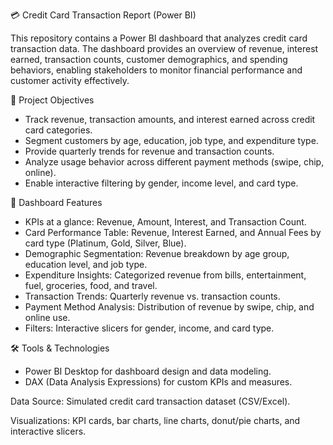 💳 Credit Card Transaction Report (Power BI)

This repository contains a Power BI dashboard that analyzes credit card transaction data.
The dashboard provides an overview of revenue, interest earned, transaction counts, customer demographics, and spending behaviors, enabling stakeholders to monitor financial performance and customer activity effectively.

🎯 Project Objectives

* Track revenue, transaction amounts, and interest earned across credit card categories.
* Segment customers by age, education, job type, and expenditure type.
* Provide quarterly trends for revenue and transaction counts.
* Analyze usage behavior across different payment methods (swipe, chip, online).
* Enable interactive filtering by gender, income level, and card type.

📌 Dashboard Features

* KPIs at a glance: Revenue, Amount, Interest, and Transaction Count.
* Card Performance Table: Revenue, Interest Earned, and Annual Fees by card type (Platinum, Gold, Silver, Blue).
* Demographic Segmentation: Revenue breakdown by age group, education level, and job type.
* Expenditure Insights: Categorized revenue from bills, entertainment, fuel, groceries, food, and travel.
* Transaction Trends: Quarterly revenue vs. transaction counts.
* Payment Method Analysis: Distribution of revenue by swipe, chip, and online use.
* Filters: Interactive slicers for gender, income, and card type.

🛠️ Tools & Technologies

* Power BI Desktop for dashboard design and data modeling.
* DAX (Data Analysis Expressions) for custom KPIs and measures.

Data Source: Simulated credit card transaction dataset (CSV/Excel).

Visualizations: KPI cards, bar charts, line charts, donut/pie charts, and interactive slicers.
